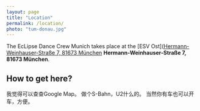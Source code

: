 ```yaml
---
layout: page
title: "Location"
permalink: /location/
photo: "tum-donau.jpg"
---
```

The EcLipse Dance Crew Munich takes place at the [ESV Ost]([Hermann-Weinhauser-Straße 7, 81673 München](https://www.esv-muenchen-ost.de/esv/index.php) **Hermann-Weinhauser-Straße 7, 81673 München**.

## How to get here?
我觉得可以查查Google Map。
做个S-Bahn，U2什么的。
当然你有车也可以开车，方便。
